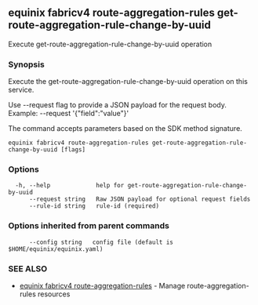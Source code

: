## equinix fabricv4 route-aggregation-rules get-route-aggregation-rule-change-by-uuid

Execute get-route-aggregation-rule-change-by-uuid operation

### Synopsis

Execute the get-route-aggregation-rule-change-by-uuid operation on this service.

Use --request flag to provide a JSON payload for the request body.
Example: --request '{"field":"value"}'

The command accepts parameters based on the SDK method signature.

```
equinix fabricv4 route-aggregation-rules get-route-aggregation-rule-change-by-uuid [flags]
```

### Options

```
  -h, --help             help for get-route-aggregation-rule-change-by-uuid
      --request string   Raw JSON payload for optional request fields
      --rule-id string   rule-id (required)
```

### Options inherited from parent commands

```
      --config string   config file (default is $HOME/equinix/equinix.yaml)
```

### SEE ALSO

* [equinix fabricv4 route-aggregation-rules](equinix_fabricv4_route-aggregation-rules.md)	 - Manage route-aggregation-rules resources

